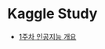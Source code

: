 # Kaggle Study
* [1주차 인공지능 개요](https://github.com/Sejong-Kaggle-Study-3rd/Shin-minkyung/blob/main/week1)
